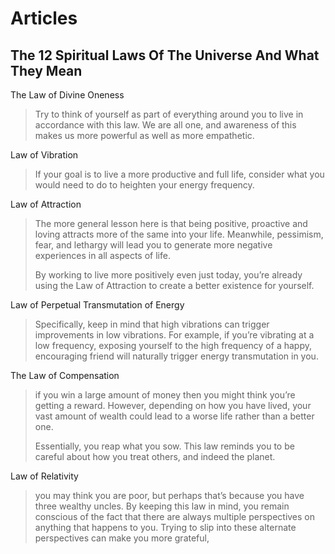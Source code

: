<!-- TITLE: Spiritual Laws -->
<!-- SUBTITLE: A quick summary of Spiritual Laws -->

# Articles
## The 12 Spiritual Laws Of The Universe And What They Mean

The Law of Divine Oneness
>Try to think of yourself as part of everything around you to live in accordance with this law. We are all one, and awareness of this makes us more powerful as well as more empathetic.

Law of Vibration
>If your goal is to live a more productive and full life, consider what you would need to do to heighten your energy frequency.

Law of Attraction
>The more general lesson here is that being positive, proactive and loving attracts more of the same into your life. Meanwhile, pessimism, fear, and lethargy will lead you to generate more negative experiences in all aspects of life.
>
>By working to live more positively even just today, you’re already using the Law of Attraction to create a better existence for yourself.

Law of Perpetual Transmutation of Energy
>Specifically, keep in mind that high vibrations can trigger improvements in low vibrations. For example, if you’re vibrating at a low frequency, exposing yourself to the high frequency of a happy, encouraging friend will naturally trigger energy transmutation in you.

The Law of Compensation
>if you win a large amount of money then you might think you’re getting a reward. However, depending on how you have lived, your vast amount of wealth could lead to a worse life rather than a better one.
>
>Essentially, you reap what you sow. This law reminds you to be careful about how you treat others, and indeed the planet.

Law of Relativity
>you may think you are poor, but perhaps that’s because you have three wealthy uncles. By keeping this law in mind, you remain conscious of the fact that there are always multiple perspectives on anything that happens to you. Trying to slip into these alternate perspectives can make you more grateful, 